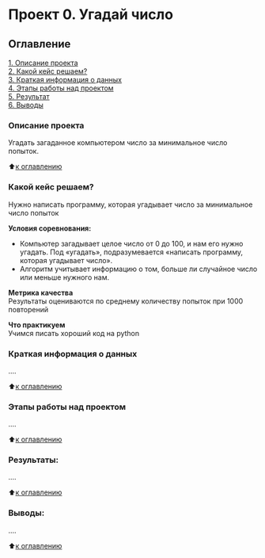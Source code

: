 # Проект 0. Угадай число

## Оглавление  
[1. Описание проекта](https://github.com/Test-19171220/sf_data_sciance/tree/main/project_0/readme.md#Описание-проекта)  
[2. Какой кейс решаем?](https://github.com/Test-19171220/sf_data_sciance/tree/main/project_0/readme.md#Какой-кейс-решаем)  
[3. Краткая информация о данных](https://github.com/Test-19171220/sf_data_sciance/tree/main/project_0/readme.md#Краткая-информация-о-данных)  
[4. Этапы работы над проектом](https://github.com/Test-19171220/sf_data_sciance/tree/main/project_0/readme.md#Этапы-работы-над-проектом)  
[5. Результат](https://github.com/Test-19171220/sf_data_sciance/tree/main/project_0/readme.md#Результат)    
[6. Выводы](https://github.com/Test-19171220/sf_data_sciance/tree/main/project_0/readme.md#Выводы) 

### Описание проекта    
Угадать загаданное компьютером число за минимальное число попыток.

:arrow_up:[к оглавлению](_)


### Какой кейс решаем?    
Нужно написать программу, которая угадывает число за минимальное число попыток

**Условия соревнования:**  
- Компьютер загадывает целое число от 0 до 100, и нам его нужно угадать. Под «угадать», подразумевается «написать программу, которая угадывает число».
- Алгоритм учитывает информацию о том, больше ли случайное число или меньше нужного нам.

**Метрика качества**     
Результаты оцениваются по среднему количеству попыток при 1000 повторений

**Что практикуем**     
Учимся писать хороший код на python


### Краткая информация о данных
....
  
:arrow_up:[к оглавлению](.README.md#Оглавление)


### Этапы работы над проектом  
....

:arrow_up:[к оглавлению](.README.md#Оглавление)


### Результаты:  
....

:arrow_up:[к оглавлению](.README.md#Оглавление)


### Выводы:  
....

:arrow_up:[к оглавлению](.README.md#Оглавление)

